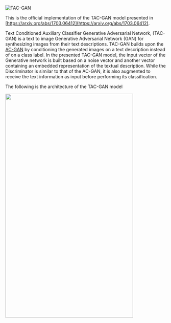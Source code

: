 ![TAC-GAN](https://chalelele.files.wordpress.com/2017/05/logo.png)

This is the official implementation of the TAC-GAN model presented in
[https://arxiv.org/abs/1703.06412](https://arxiv.org/abs/1703.06412).

Text Conditioned Auxiliary Classifier Generative Adversarial Network,
(TAC-GAN) is a text to image Generative Adversarial Network (GAN) for
synthesizing images from their text descriptions. TAC-GAN builds upon the
[AC-GAN](https://arxiv.org/abs/1610.09585) by conditioning the generated images
on a text description instead of on a class label. In the presented TAC-GAN
model, the input vector of the Generative network is built based on a noise
vector and another vector containing an embedded representation of the
textual description. While the Discriminator is similar to that of
the AC-GAN, it is also augmented to receive the text information as
input before performing its classification.

The following is the architecture of the TAC-GAN model

<img src="https://chalelele.files.wordpress.com/2017/05/tac-gan-1.png"
height="700" width="400" style="float:center">
